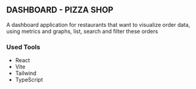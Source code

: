 ## DASHBOARD - PIZZA SHOP

A dashboard application for restaurants that want to visualize order data, using metrics and graphs, list, search and filter these orders

### Used Tools
 - React
 - Vite
 - Tailwind
 - TypeScript